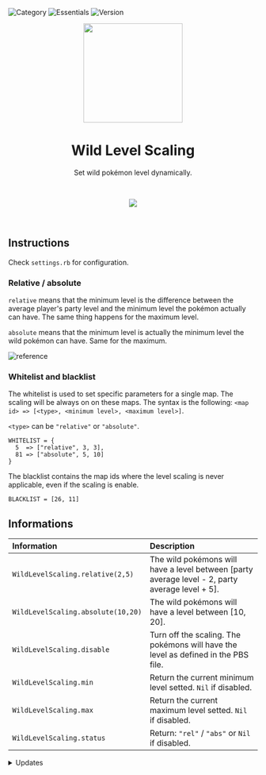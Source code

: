 ![Category](https://badgen.net/badge/Category/Utility/green)
![Essentials](https://badgen.net/badge/Essentials/20.1/orange)
![Version](https://badgen.net/badge/Version/2.0.0/cyan)

<p align="center">
<img width="200px" src="https://user-images.githubusercontent.com/63038410/189098583-95af91a4-6af2-46f7-b625-04567ac55a09.png">
</p>

<h1 align="center">Wild Level Scaling</h1>

<p align="center">
Set wild pokémon level dynamically.
</p>

<br>
<a href="https://micktk.github.io/Pokemon-Essentials-Plugins/index.html#/home?url=https://github.com/MickTK/Pokemon-Essentials-Plugins/tree/main/
Wild%20Level%20Scaling
&fileName=Wild%20Level%20Scaling
&rootDirectory=true"><p align="center">
<img src="https://custom-icon-badges.herokuapp.com/badge/-Download-red?style=for-the-badge&logo=download&logoColor=white">
</p></a>
<br>

## Instructions
Check `settings.rb` for configuration.

### Relative / absolute
`relative` means that the minimum level is the difference between the average player's party level and the minimum level the pokémon actually can have. The same thing happens for the maximum level.

`absolute` means that the minimum level is actually the minimum level the wild pokémon can have. Same for the maximum.

![reference](https://user-images.githubusercontent.com/63038410/188705146-012f1663-9bfd-45af-8ae6-93152d01a714.png)

### Whitelist and blacklist
The whitelist is used to set specific parameters for a single map. The scaling will be always on on these maps. The syntax is the following: `<map id> => [<type>, <minimum level>, <maximum level>]`.

`<type>` can be `"relative"` or `"absolute"`.

```
WHITELIST = {
  5  => ["relative", 3, 3],
  81 => ["absolute", 5, 10]
}
```

The blacklist contains the map ids where the level scaling is never applicable, even if the scaling is enable.

```
BLACKLIST = [26, 11]
```

## Informations
| Information | Description |
|:-|:-|
| `WildLevelScaling.relative(2,5)` | The wild pokémons will have a level between  [party average level - 2, party average level + 5]. |
| `WildLevelScaling.absolute(10,20)` | The wild pokémons will have a level between [10, 20]. |
| `WildLevelScaling.disable` | Turn off the scaling. The pokémons will have the level as defined in the PBS file. |
| `WildLevelScaling.min` | Return the current minimum level setted. `Nil` if disabled. |
| `WildLevelScaling.max` | Return the current maximum level setted. `Nil` if disabled. |
| `WildLevelScaling.status` | Return: `"rel"` / `"abs"` or `Nil` if disabled. |

<details>
<summary>Updates</summary>

#### 2.0.0
- Added the wild scaling level relative to the average player's party level
- Added the save state
- Added the updater
- Refactored the code

</details>
